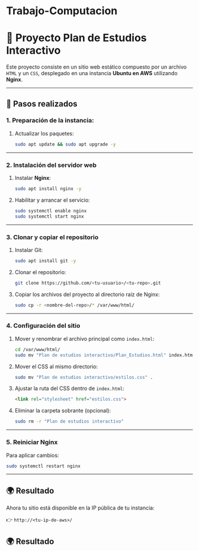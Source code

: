 # Trabajo-Computacion

# 📘 Proyecto Plan de Estudios Interactivo

Este proyecto consiste en un sitio web estático compuesto por un archivo `HTML` y un `CSS`, desplegado en una instancia **Ubuntu en AWS** utilizando **Nginx**.

---

## 🚀 Pasos realizados

### 1. Preparación de la instancia:
1. Actualizar los paquetes:
   ```bash
   sudo apt update && sudo apt upgrade -y
   ```

---

### 2. Instalación del servidor web
1. Instalar **Nginx**:
   ```bash
   sudo apt install nginx -y
   ```
2. Habilitar y arrancar el servicio:
   ```bash
   sudo systemctl enable nginx
   sudo systemctl start nginx
   ```

---

### 3. Clonar y copiar el repositorio
1. Instalar Git:
   ```bash
   sudo apt install git -y
   ```
2. Clonar el repositorio:
   ```bash
   git clone https://github.com/<tu-usuario>/<tu-repo>.git
   ```
3. Copiar los archivos del proyecto al directorio raíz de Nginx:
   ```bash
   sudo cp -r <nombre-del-repo>/* /var/www/html/
   ```

---

### 4. Configuración del sitio
1. Mover y renombrar el archivo principal como `index.html`:
   ```bash
   cd /var/www/html/
   sudo mv "Plan de estudios interactivo/Plan_Estudios.html" index.html
   ```
2. Mover el CSS al mismo directorio:
   ```bash
   sudo mv "Plan de estudios interactivo/estilos.css" .
   ```
3. Ajustar la ruta del CSS dentro de `index.html`:
   ```html
   <link rel="stylesheet" href="estilos.css">
   ```
4. Eliminar la carpeta sobrante (opcional):
   ```bash
   sudo rm -r "Plan de estudios interactivo"
   ```

---

### 5. Reiniciar Nginx
Para aplicar cambios:
```bash
sudo systemctl restart nginx
```

---

## 🌍 Resultado
Ahora tu sitio está disponible en la IP pública de tu instancia:  

👉 `http://<tu-ip-de-aws>/`


## 🌍 Resultado